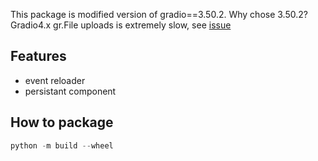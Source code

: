 This package is modified version of gradio==3.50.2. Why chose 3.50.2? Gradio4.x gr.File uploads is extremely slow, see [issue](https://github.com/gradio-app/gradio/issues/6540)



## Features
* event reloader
* persistant component

## How to package
```python
python -m build --wheel
```